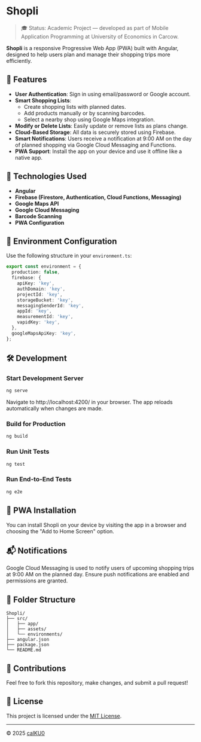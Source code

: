 # Shopli

> 🎓 Status: Academic Project — developed as part of Mobile Application Programming at University of Economics in Carcow.


**Shopli** is a responsive Progressive Web App (PWA) built with Angular, designed to help users plan and manage their shopping trips more efficiently.

## 🌟 Features

- **User Authentication**: Sign in using email/password or Google account.
- **Smart Shopping Lists**:
  - Create shopping lists with planned dates.
  - Add products manually or by scanning barcodes.
  - Select a nearby shop using Google Maps integration.
- **Modify or Delete Lists**: Easily update or remove lists as plans change.
- **Cloud-Based Storage**: All data is securely stored using Firebase.
- **Smart Notifications**: Users receive a notification at 9:00 AM on the day of planned shopping via Google Cloud Messaging and Functions.
- **PWA Support**: Install the app on your device and use it offline like a native app.

## 🚀 Technologies Used

- **Angular**
- **Firebase (Firestore, Authentication, Cloud Functions, Messaging)**
- **Google Maps API**
- **Google Cloud Messaging**
- **Barcode Scanning**
- **PWA Configuration**

## 🔧 Environment Configuration

Use the following structure in your `environment.ts`:

```ts
export const environment = {
  production: false,
  firebase: {
    apiKey: 'key',
    authDomain: 'key',
    projectId: 'key',
    storageBucket: 'key',
    messagingSenderId: 'key',
    appId: 'key',
    measurementId: 'key',
    vapidKey: 'key',
  },
  googleMapsApiKey: 'key',
};
```

## 🛠 Development

### Start Development Server

```bash
ng serve
```

Navigate to http://localhost:4200/ in your browser. The app reloads automatically when changes are made.

### Build for Production

```bash
ng build
```

### Run Unit Tests

```bash
ng test
```

### Run End-to-End Tests

```bash
ng e2e
```

## 📱 PWA Installation

You can install Shopli on your device by visiting the app in a browser and choosing the "Add to Home Screen" option.

## 📬 Notifications

Google Cloud Messaging is used to notify users of upcoming shopping trips at 9:00 AM on the planned day. Ensure push notifications are enabled and permissions are granted.

## 📂 Folder Structure

```plaintext
Shopli/
├── src/
│   ├── app/
│   ├── assets/
│   └── environments/
├── angular.json
├── package.json
└── README.md
```

## 🤝 Contributions

Feel free to fork this repository, make changes, and submit a pull request!

## 📄 License

This project is licensed under the [MIT License](LICENSE).

---

© 2025 [calKU0](https://github.com/calKU0)
